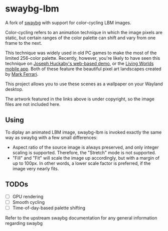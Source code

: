 # swaybg-lbm

A fork of [swaybg](https://github.com/swaywm/swaybg) with support for color-cycling LBM images.

Color-cycling refers to an animation technique in which the image pixels are static, but certain
ranges of the color palette can shift and vary from one frame to the next.

This technique was widely used in old PC games to make the most of the limited 256-color palette.
Recently, however, you're likely to have seen this technique on [Joseph Huckaby's web-based demo](http://www.effectgames.com/demos/canvascycle),
or the [Living Worlds mobile app](http://pixfabrik.com/livingworlds). Both of these feature the beautiful pixel art landscapes created by [Mark Ferrari](https://www.markferrari.com/).

This project allows you to use these scenes as a wallpaper on your Wayland desktop.

The artwork featured in the links above is under copyright, so the image files are not included here.

## Using

To diplay an animated LBM image, swaybg-lbm is invoked exactly the same way as swaybg with a few small differences:
* Aspect ratio of the source image is always preserved, and only integer scaling is supported. Therefore, the "Stretch" mode is not supported.
* "Fill" and "Fit" will scale the image up accordingly, but with a margin of up to 100px. In other words, a lower scale factor is preferred, if the image very nearly fits.

## TODOs
- [ ] GPU rendering
- [ ] Smooth cycling
- [ ] Time-of-day-based palette shifting

Refer to the upstream swaybg documentation for any general information regarding swaybg
